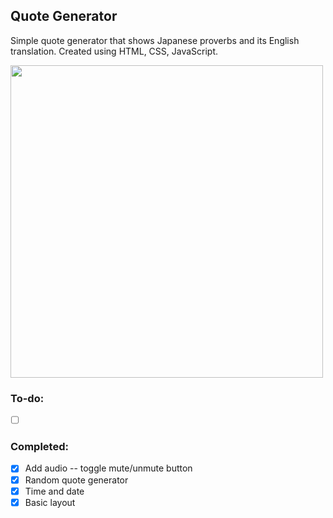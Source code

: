 ## Quote Generator
Simple quote generator that shows Japanese proverbs and its English translation.
Created using HTML, CSS, JavaScript.

<img src="https://user-images.githubusercontent.com/66881641/85179040-d0abe500-b277-11ea-9bc2-c4d02ac7bd0b.PNG" width="500">

### To-do:
- [ ] ⠀⠀⠀
### Completed:
- [x] Add audio -- toggle mute/unmute button
- [x] Random quote generator
- [x] Time and date
- [x] Basic layout
